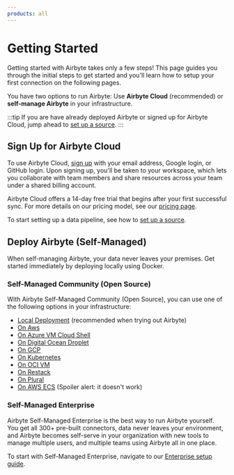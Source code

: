 ```yaml
---
products: all
---
```


# Getting Started

Getting started with Airbyte takes only a few steps! This page guides you through the initial steps to get started and you'll learn how to setup your first connection on the following pages.

You have two options to run Airbyte: Use **Airbyte Cloud** (recommended) or **self-manage Airbyte** in your infrastructure.

:::tip
If you are have already deployed Airbyte or signed up for Airbyte Cloud, jump ahead to [set up a source](./add-a-source.md).
:::

## Sign Up for Airbyte Cloud

To use Airbyte Cloud, [sign up](https://cloud.airbyte.io/signup) with your email address, Google login, or GitHub login. Upon signing up, you'll be taken to your workspace, which lets you collaborate with team members and share resources across your team under a shared billing account.

Airbyte Cloud offers a 14-day free trial that begins after your first successful sync. For more details on our pricing model, see our [pricing page](https://www.airbyte.com/pricing).

To start setting up a data pipeline, see how to [set up a source](./add-a-source.md).


## Deploy Airbyte (Self-Managed)

When self-managing Airbyte, your data never leaves your premises. Get started immediately by deploying locally using Docker.

### Self-Managed Community (Open Source)

With Airbyte Self-Managed Community (Open Source), you can use one of the following options in your infrastructure:

- [Local Deployment](/deploying-airbyte/local-deployment.md) (recommended when trying out Airbyte)
- [On Aws](/deploying-airbyte/on-aws-ec2.md)
- [On Azure VM Cloud Shell](/deploying-airbyte/on-azure-vm-cloud-shell.md)
- [On Digital Ocean Droplet](/deploying-airbyte/on-digitalocean-droplet.md)
- [On GCP](/deploying-airbyte/on-gcp-compute-engine.md)
- [On Kubernetes](/deploying-airbyte/on-kubernetes-via-helm.md)
- [On OCI VM](/deploying-airbyte/on-oci-vm.md)
- [On Restack](/deploying-airbyte/on-restack.md)
- [On Plural](/deploying-airbyte/on-plural.md)
- [On AWS ECS](/deploying-airbyte/on-aws-ecs.md) (Spoiler alert: it doesn't work)

### Self-Managed Enterprise
Airbyte Self-Managed Enterprise is the best way to run Airbyte yourself. You get all 300+ pre-built connectors, data never leaves your environment, and Airbyte becomes self-serve in your organization with new tools to manage multiple users, and multiple teams using Airbyte all in one place.

To start with Self-Managed Enterprise, navigate to our [Enterprise setup guide](/enterprise-setup/README.md).
